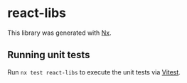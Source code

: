 # react-libs

This library was generated with [Nx](https://nx.dev).

## Running unit tests

Run `nx test react-libs` to execute the unit tests via [Vitest](https://vitest.dev/).
